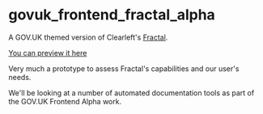 # govuk_frontend_fractal_alpha

A GOV.UK themed version of Clearleft's [Fractal](http://fractal.build/).

[You can preview it here](https://alphagov.github.io/govuk_frontend_fractal_alpha)

Very much a prototype to assess Fractal's capabilities and our user's needs.

We'll be looking at a number of automated documentation tools as part of the GOV.UK Frontend Alpha work.
